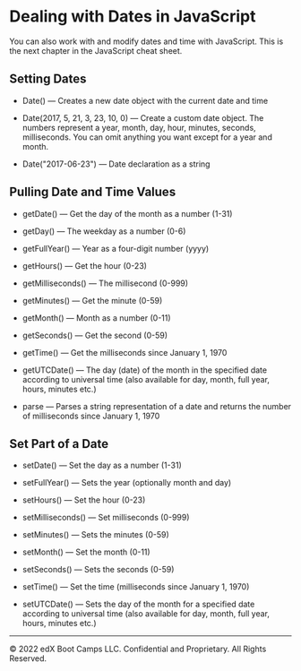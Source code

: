 # Dealing with Dates in JavaScript
You can also work with and modify dates and time with JavaScript. This is the next chapter in the JavaScript cheat sheet.

## Setting Dates
* Date() — Creates a new date object with the current date and time

* Date(2017, 5, 21, 3, 23, 10, 0) — Create a custom date object. The numbers represent a year, month, day, hour, minutes, seconds, milliseconds. You can omit anything you want except for a year and month.

* Date("2017-06-23") — Date declaration as a string

## Pulling Date and Time Values
* getDate() — Get the day of the month as a number (1-31)

* getDay() —  The weekday as a number (0-6)

* getFullYear() — Year as a four-digit number (yyyy)

* getHours() — Get the hour (0-23)

* getMilliseconds() — The millisecond (0-999)

* getMinutes() — Get the minute (0-59)

* getMonth() —  Month as a number (0-11)

* getSeconds() — Get the second (0-59)

* getTime() — Get the milliseconds since January 1, 1970

* getUTCDate() — The day (date) of the month in the specified date according to universal time (also available for day, month, full year, hours, minutes etc.)

* parse — Parses a string representation of a date and returns the number of milliseconds since January 1, 1970

## Set Part of a Date
* setDate() — Set the day as a number (1-31)

* setFullYear() — Sets the year (optionally month and day)

* setHours() — Set the hour (0-23)

* setMilliseconds() — Set milliseconds (0-999)

* setMinutes() — Sets the minutes (0-59)

* setMonth() — Set the month (0-11)

* setSeconds() — Sets the seconds (0-59)

* setTime() — Set the time (milliseconds since January 1, 1970)

* setUTCDate() — Sets the day of the month for a specified date according to universal time (also available for day, month, full year, hours, minutes etc.)

---
© 2022 edX Boot Camps LLC. Confidential and Proprietary. All Rights Reserved.